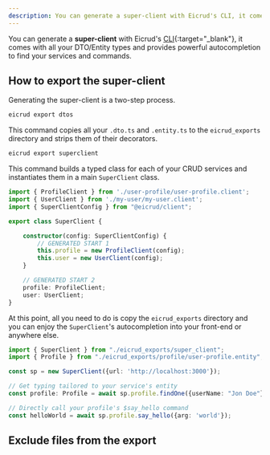 ```yaml
---
description: You can generate a super-client with Eicrud's CLI, it comes with all your DTO/Entity types and provides powerful autocompletion to find your services/commands.
---
```


You can generate a **super-client** with Eicrud's [CLI](https://www.npmjs.com/package/@eicrud/cli){:target="_blank"}, it comes with all your DTO/Entity types and provides powerful autocompletion to find your services and commands.

## How to export the super-client

Generating the super-client is a two-step process. 
```bash
eicrud export dtos
```
This command copies all your `.dto.ts` and `.entity.ts` to the `eicrud_exports` directory and strips them of their decorators.
```bash
eicrud export superclient
```
This command builds a typed class for each of your CRUD services and instantiates them in a main `SuperClient` class.
```typescript title="eicrud_exports/super_client.ts"
import { ProfileClient } from './user-profile/user-profile.client';
import { UserClient } from './my-user/my-user.client';
import { SuperClientConfig } from "@eicrud/client";

export class SuperClient {

    constructor(config: SuperClientConfig) {
        // GENERATED START 1
        this.profile = new ProfileClient(config);
        this.user = new UserClient(config);
    }

    // GENERATED START 2
    profile: ProfileClient;
    user: UserClient;
}
```
At this point, all you need to do is copy the `eicrud_exports` directory and you can enjoy the `SuperClient`'s autocompletion into your front-end or anywhere else.

```typescript
import { SuperClient } from "./eicrud_exports/super_client";
import { Profile } from "./eicrud_exports/profile/user-profile.entity";

const sp = new SuperClient({url: 'http://localhost:3000'});

// Get typing tailored to your service's entity
const profile: Profile = await sp.profile.findOne({userName: "Jon Doe"});

// Directly call your profile's $say_hello command
const helloWorld = await sp.profile.say_hello({arg: 'world'});

```

## Exclude files from the export